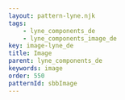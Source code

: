 ```yaml
---
layout: pattern-lyne.njk
tags: 
    - lyne_components_de
    - lyne_components_image_de
key: image-lyne_de
title: Image
parent: lyne_components_de
keywords: image
order: 550
patternId: sbbImage
---
```

